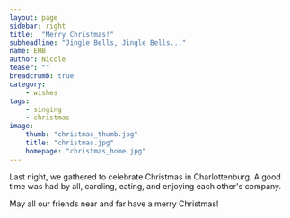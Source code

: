 ```yaml
---
layout: page
sidebar: right
title:  "Merry Christmas!"
subheadline: "Jingle Bells, Jingle Bells..."
name: EHB
author: Nicole
teaser: ""
breadcrumb: true
category:
    - wishes
tags:
    - singing
    - christmas
image:
    thumb: "christmas_thumb.jpg"
    title: "christmas.jpg"
    homepage: "christmas_home.jpg"
---
```


Last night, we gathered to celebrate Christmas in Charlottenburg. A good time was had by all, caroling, eating, and enjoying each other's company. 

May all our friends near and far have a merry Christmas!

